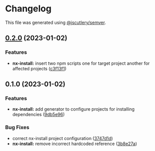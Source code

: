 # Changelog

This file was generated using [@jscutlery/semver](https://github.com/jscutlery/semver).

## [0.2.0](https://github.com/enio-ireland/enio/compare/nx-install-0.1.0...nx-install-0.2.0) (2023-01-02)


### Features

* **nx-install:** insert two npm scripts one for target project another for affected projects ([c3f13f1](https://github.com/enio-ireland/enio/commit/c3f13f1f57e1bc288ba735ee4f6beaf1a0061046))

## 0.1.0 (2023-01-02)


### Features

* **nx-install:** add generator to configure projects for installing dependencies ([9db5e96](https://github.com/enio-ireland/enio/commit/9db5e9638c7c83dab8378b5ada8804ac7a384928))


### Bug Fixes

* correct nx-install project configuration ([3747d1d](https://github.com/enio-ireland/enio/commit/3747d1d1ee278b33afa964b17361e46be332bbc8))
* **nx-install:** remove incorrect hardcoded reference ([3b8e27a](https://github.com/enio-ireland/enio/commit/3b8e27a5511aa1a64e65a35b9769295d1ae4a293))
